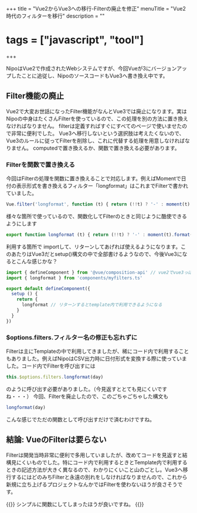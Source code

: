 +++
title = "Vue2からVue3への移行-Filterの廃止を修正"
menuTitle = "Vue2時代のフィルターを移行"
description = ""
# tags = ["javascript", "tool"]
+++

NipoはVue2で作成されたWebシステムですが、今回Vueが3にバージョンアップしたことに追従し、NipoのソースコードもVue3へ書き換え中です。

## Filter機能の廃止

Vue2で大変お世話になったFilter機能がなんとVue3では廃止になります。実はNipoの中身はたくさんFilterを使っているので、この処理を別の方法に置き換えなければなりません。
filterは定義すればすぐにすべてのページで使いませたので非常に便利でした。
Vue3へ移行しないという選択肢は考えたくないので、Vue3のルールに従ってFilterを削除し、これに代替する処理を用意しなければなりません。
computedで置き換えるか、関数で置き換える必要があります。

### Filterを関数で置き換える

今回はFilterの処理を関数に置き換えることで対応します。例えばMomentで日付の表示形式を書き換えるフィルター「longformat」はこれまでFilterで書かれていました。

```javascript
Vue.filter('longformat', function (t) { return (!!t) ? '-' : moment(t).format('YYYY年MM月DD日(dddd)') })

```

様々な箇所で使っているので、関数化してFilterのときと同じように酷使できるようにします

```typescript
export function longformat (t) { return (!!t) ? '-' : moment(t).format('YYYY年MM月DD日(dddd)') }

```

利用する箇所で importして、リターンしてあげれば使えるようになります。このあたりはVue3だとsetup()構文の中で全部書けるようなので、今後Vue3になるとこんな感じかな？

```typescript
import { defineComponent } from '@vue/composition-api' // vue2でvue3っぽいことをするにはこれを使う
import { longformat } from 'components/myfilters.ts'

export default defineComponent({
  setup () {
    return {
      longformat // リターンするとtemplate内で利用できるようになる
    }
  }
})

```

### $options.filters.フィルター名の修正も忘れずに

Filterは主にTemplateの中で利用してきましたが、稀にコード内で利用することもありました。例えばNipoはCSV出力時に日付形式を変換する際に使っていました。コード内でFilterを呼び出すには

```javascript
this.$options.filters.longformat(day)
```

のように呼び出す必要がありました。（今見返すととても見にくいですね・・・）
今回、Filterを廃止したので、このごちゃごちゃした構文も

```javascript
longformat(day)
```

こんな感じでただの関数として呼び出すだけで済むわけですね。

## 結論: VueのFilterは要らない

Filterは開発当時非常に便利で多用していましたが、改めてコードを見返すと結構見にくいものでした。特にコード内で利用するときとTemplate内で利用するときの記述方法が大きく異なるので、わかりにくいこと山のごとし。Vue3へ移行するにはどのみちFilterと永遠の別れをしなければなりませんので、これから新規に立ち上げるプロジェクトなんかではFilterを使わないほうが良さそうです。

{{<alice pos="right" icon="ok">}}
シンプルに関数にしてしまったほうが良いですね。
{{</alice>}}
